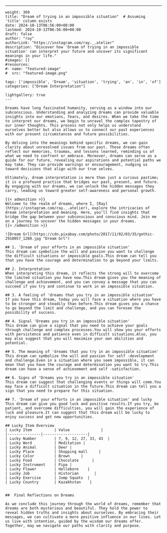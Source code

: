 ---
    weight: 369
    title: "Dream of trying in an impossible situation"  # Assuming 'title' column exists
    date: 2024-10-13T06:56:00+08:00
    lastmod: 2024-10-13T06:56:00+08:00
    draft: false
    author: "ray"
    authorLink: "https://instagram.com/ray._.atelier"
    description: "Discover how 'Dream of trying in an impossible situation' can interpret your future and uncover its significant meanings in your life."
    #images: []
    #resources:
    #- name: "featured-image"
    #  src: "featured-image.png"
    
    tags: ['impossible', 'Dream', 'situation', 'trying', 'an', 'in', 'of']
    categories: ["Dream Interpretation"]
    
    lightgallery: true
    ---
    
    Dreams have long fascinated humanity, serving as a window into our subconscious. Understanding and analyzing dreams can provide valuable insights into our emotions, fears, and desires. When we take the time to interpret our dreams, we begin to unravel the complex tapestry of our inner thoughts. This process not only helps us understand ourselves better but also allows us to connect our past experiences with our present circumstances and future possibilities.
    
    By delving into the meanings behind specific dreams, we can gain clarity about unresolved issues from our past. These dreams often reflect our memories, traumas, and lessons learned, reminding us of what we need to confront or embrace. Moreover, dreams can serve as a guide for our future, revealing our aspirations and potential paths we may take. They can provide warnings or encouragement, nudging us toward decisions that align with our true selves.
    
    Ultimately, dream interpretation is more than just a curious pastime; it is a profound practice that bridges our past, present, and future. By engaging with our dreams, we can unlock the hidden messages they carry, leading us toward greater self-awareness and personal growth.
    
    {{< admonition >}}
    Welcome to the realm of dreams, where I, [Ray](https://instagram.com/ray._.atelier), explore the intricacies of dream interpretation and meaning. Here, you’ll find insights that bridge the gap between your subconscious and conscious mind. Join me on a journey to uncover the hidden messages in your dreams.
    {{< /admonition >}}
    
    ![Dream Grl](https://cdn.pixabay.com/photo/2017/11/02/03/35/gothic-2910057_1280.jpg "Dream Grl")
    
    ## 1. 'Dream of your efforts in an impossible situation'
    This dream can symbolize the will and passion you want to challenge the difficult situations or impossible goals.This dream can tell you that you have the courage and determination to go beyond your limits.
    
    ## 2. Interpretation
    When interpreting this dream, it reflects the strong will to overcome the limited situation you have now.This dream gives you the meaning of challenge and achievement, and you can convey a message that you can succeed if you try and continue to work in an impossible situation.
    
    ## 3. A feeling of 'dreams that you try in an impossible situation'
    If you have this dream, today you will face a situation where you have to be stronger and steadily than before.This dream gives you a chance to go beyond the limit and challenge, and you can foresee the possibility of success.
    
    ## 4. Signal 'Dreams you try in an impossible situation'
    This dream can give a signal that you need to achieve your goals through challenge and complex processes.You will show you your efforts with persistence and patience even in difficult situations.Also, you may also suggest that you will maximize your own abilities and potential.
    
    ## 5. The meaning of 'dreams that you try in an impossible situation'
    This dream can symbolize the will and passion for self -development and challenge.Even in a situation where you seem impossible, it can mean that you have the courage and determination you want to try.This dream can have a sense of achievement and self -satisfaction.
    
    ## 6. Signs of 'Dreams you try in an impossible situation'
    This dream can suggest that challenging events or things will come.You may face a difficult situation in the future.This dream can tell you a sign that you need to prepare for this situation.
    
    ## 7. 'Dream of your efforts in an impossible situation' and lucky
    This dream can give you good luck and positive results.If you try, be patient, and overcome difficulties, you will gain the experience of luck and pleasure.It can suggest that this dream will be lucky to enjoy success and get new opportunities.
    
    ## Lucky Item Overview
    | Lucky Item          | Value              |
    |---------------|--------------------|
    | Lucky Number        | 7, 9, 12, 27, 33, 43  |
    | Lucky Word          | Meditation |
    | Lucky Animal        | Deer |
    | Lucky Place         | Shopping mall     |
    | Lucky Color         | Brown     |
    | Lucky Food          | Chocolate      |
    | Lucky Instrument    | Pipa |
    | Lucky Flower        | Hellebore    |
    | Lucky Job           | Historian       |
    | Lucky Exercise      | Jump Squats  |
    | Lucky Country       | Kazakhstan    |
    
    
    ##  Final Reflections on Dreams
    
    As we conclude this journey through the world of dreams, remember that dreams are both mysterious and beautiful. They hold the power to reveal hidden truths and insights about ourselves. By embracing their messages, we can cultivate a more positive influence in our lives. Let us live with intention, guided by the wisdom our dreams offer. Together, may we navigate our paths with clarity and purpose.
    